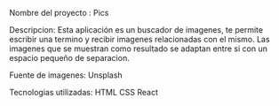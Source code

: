 Nombre del proyecto : 
Pics

Descripcion: 
Esta aplicación es un buscador de imagenes, te permite escribir una termino y recibir imagenes relacionadas con el mismo. 
Las imagenes que se muestran como resultado se adaptan entre si con un espacio pequeño de separacion.

Fuente de imagenes:
Unsplash

Tecnologias utilizadas:
    HTML
    CSS
    React
    